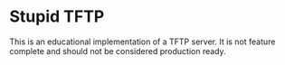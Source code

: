 # Stupid TFTP

This is an educational implementation of a TFTP server.  It is not feature complete and should not be considered production ready.
